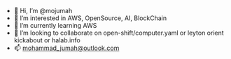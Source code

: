 - 👋 Hi, I’m @mojumah
- 👀 I’m interested in AWS, OpenSource, AI, BlockChain
- 🌱 I’m currently learning AWS
- 💞️ I’m looking to collaborate on open-shift/computer.yaml or leyton orient kickabout or halab.info
- 📫 mohammad_jumah@outlook.com
